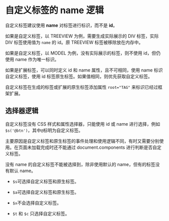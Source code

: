# 自定义标签的 name 逻辑

自定义标签建议使用 **name** 对标签进行标识，而不是 **id**。

如果是自定义标签，以 TREEVIEW 为例，需要生成实际展示的 DIV 标签，实际 DIV 标签使用值为 `name` 的 id。原 TREEVIEW 标签被移除放在内存中。

如果是自定义标签，以 MODEL 为例，没有实际展示的标签，则不使用 id，但仍使用 name 作为唯一标识。

如果是扩展标签，可以同时定义 id 和 name 属性，且不可相同，使用 name 标识自定义标签，使用 id 标签原生标签。如果值相同，则优先获取自定义标签。

自定义标签在生成的标签或扩展的原生标签添加属性 `root="TAG"` 来标识已经过框架扩展。

## 选择器逻辑

自定义标签没有 CSS 样式和属性选择器，只能使用 id 或 name 进行选择，例如 `$s('@btn')`，其中`@`标明为自定义标签。

主要原因是自定义标签和原生标签的事件处理和使用逻辑不同，有时又需要分别使用。在页面未加载完成时还不能通过 document.components 进行判断是否自定义标签。

没有 name 的自定义标签不能被选择到，除非使用默认的 name，但有的标签没有默认 name。

* `$s`可选择自定义标签和原生标签。

* `$a`可选择自定义标签和原生标签。

* `$x`不会选择自定义标签。

* `$t` 和 `$c` 只选择自定义标签。